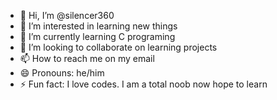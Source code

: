 - 👋 Hi, I’m @silencer360
- 👀 I’m interested in learning new things
- 🌱 I’m currently learning C programing
- 💞️ I’m looking to collaborate on learning projects
- 📫 How to reach me on my email
- 😄 Pronouns: he/him
- ⚡ Fun fact: I love codes. I am a total noob now hope to learn

<!---
silencer360/silencer360 is a ✨ special ✨ repository because its `README.md` (this file) appears on your GitHub profile.
You can click the Preview link to take a look at your changes.
--->
